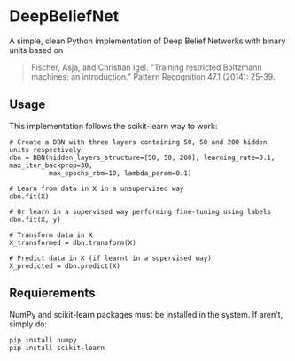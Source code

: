 # DeepBeliefNet
A simple, clean Python implementation of Deep Belief Networks with binary units based on 
> Fischer, Asja, and Christian Igel. "Training restricted Boltzmann machines: an introduction." Pattern Recognition 47.1 (2014): 25-39.

## Usage
This implementation follows the scikit-learn way to work:
  
    # Create a DBN with three layers containing 50, 50 and 200 hidden units respectively
    dbn = DBN(hidden_layers_structure=[50, 50, 200], learning_rate=0.1, max_iter_backprop=30,
              max_epochs_rbm=10, lambda_param=0.1)
    
    # Learn from data in X in a unsupervised way
    dbn.fit(X)
    
    # Or learn in a supervised way performing fine-tuning using labels
    dbn.fit(X, y)
    
    # Transform data in X
    X_transformed = dbn.transform(X)
    
    # Predict data in X (if learnt in a supervised way)
    X_predicted = dbn.predict(X)
    
## Requierements
NumPy and scikit-learn packages must be installed in the system. If aren't, simply do:
    
    pip install numpy
    pip install scikit-learn
  
